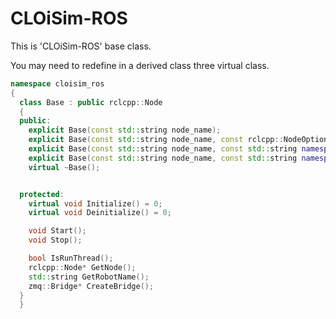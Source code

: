 # CLOiSim-ROS

This is 'CLOiSim-ROS' base class.

You may need to redefine in a derived class three virtual class.

```c++
namespace cloisim_ros
{
  class Base : public rclcpp::Node
  {
  public:
    explicit Base(const std::string node_name);
    explicit Base(const std::string node_name, const rclcpp::NodeOptions &options);
    explicit Base(const std::string node_name, const std::string namespace_);
    explicit Base(const std::string node_name, const std::string namespace_, const rclcpp::NodeOptions &options);
    virtual ~Base();


  protected:
    virtual void Initialize() = 0;
    virtual void Deinitialize() = 0;

    void Start();
    void Stop();

    bool IsRunThread();
    rclcpp::Node* GetNode();
    std::string GetRobotName();
    zmq::Bridge* CreateBridge();
  }
  }
```
